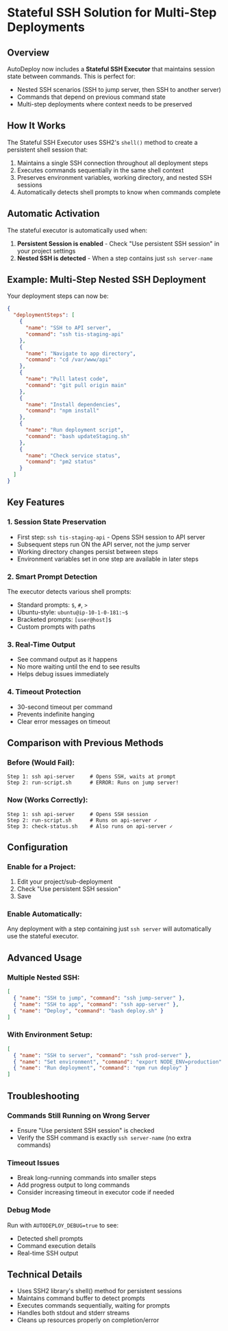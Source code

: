 # Stateful SSH Solution for Multi-Step Deployments

## Overview

AutoDeploy now includes a **Stateful SSH Executor** that maintains session state between commands. This is perfect for:
- Nested SSH scenarios (SSH to jump server, then SSH to another server)
- Commands that depend on previous command state
- Multi-step deployments where context needs to be preserved

## How It Works

The Stateful SSH Executor uses SSH2's `shell()` method to create a persistent shell session that:
1. Maintains a single SSH connection throughout all deployment steps
2. Executes commands sequentially in the same shell context
3. Preserves environment variables, working directory, and nested SSH sessions
4. Automatically detects shell prompts to know when commands complete

## Automatic Activation

The stateful executor is automatically used when:
1. **Persistent Session is enabled** - Check "Use persistent SSH session" in your project settings
2. **Nested SSH is detected** - When a step contains just `ssh server-name`

## Example: Multi-Step Nested SSH Deployment

Your deployment steps can now be:
```json
{
  "deploymentSteps": [
    {
      "name": "SSH to API server",
      "command": "ssh tis-staging-api"
    },
    {
      "name": "Navigate to app directory",
      "command": "cd /var/www/api"
    },
    {
      "name": "Pull latest code",
      "command": "git pull origin main"
    },
    {
      "name": "Install dependencies",
      "command": "npm install"
    },
    {
      "name": "Run deployment script",
      "command": "bash updateStaging.sh"
    },
    {
      "name": "Check service status",
      "command": "pm2 status"
    }
  ]
}
```

## Key Features

### 1. Session State Preservation
- First step: `ssh tis-staging-api` - Opens SSH session to API server
- Subsequent steps run ON the API server, not the jump server
- Working directory changes persist between steps
- Environment variables set in one step are available in later steps

### 2. Smart Prompt Detection
The executor detects various shell prompts:
- Standard prompts: `$`, `#`, `>`
- Ubuntu-style: `ubuntu@ip-10-1-0-181:~$`
- Bracketed prompts: `[user@host]$`
- Custom prompts with paths

### 3. Real-Time Output
- See command output as it happens
- No more waiting until the end to see results
- Helps debug issues immediately

### 4. Timeout Protection
- 30-second timeout per command
- Prevents indefinite hanging
- Clear error messages on timeout

## Comparison with Previous Methods

### Before (Would Fail):
```
Step 1: ssh api-server     # Opens SSH, waits at prompt
Step 2: run-script.sh      # ERROR: Runs on jump server!
```

### Now (Works Correctly):
```
Step 1: ssh api-server     # Opens SSH session
Step 2: run-script.sh      # Runs on api-server ✓
Step 3: check-status.sh    # Also runs on api-server ✓
```

## Configuration

### Enable for a Project:
1. Edit your project/sub-deployment
2. Check "Use persistent SSH session"
3. Save

### Enable Automatically:
Any deployment with a step containing just `ssh server` will automatically use the stateful executor.

## Advanced Usage

### Multiple Nested SSH:
```json
[
  { "name": "SSH to jump", "command": "ssh jump-server" },
  { "name": "SSH to app", "command": "ssh app-server" },
  { "name": "Deploy", "command": "bash deploy.sh" }
]
```

### With Environment Setup:
```json
[
  { "name": "SSH to server", "command": "ssh prod-server" },
  { "name": "Set environment", "command": "export NODE_ENV=production" },
  { "name": "Run deployment", "command": "npm run deploy" }
]
```

## Troubleshooting

### Commands Still Running on Wrong Server
- Ensure "Use persistent SSH session" is checked
- Verify the SSH command is exactly `ssh server-name` (no extra commands)

### Timeout Issues
- Break long-running commands into smaller steps
- Add progress output to long commands
- Consider increasing timeout in executor code if needed

### Debug Mode
Run with `AUTODEPLOY_DEBUG=true` to see:
- Detected shell prompts
- Command execution details
- Real-time SSH output

## Technical Details

- Uses SSH2 library's shell() method for persistent sessions
- Maintains command buffer to detect prompts
- Executes commands sequentially, waiting for prompts
- Handles both stdout and stderr streams
- Cleans up resources properly on completion/error